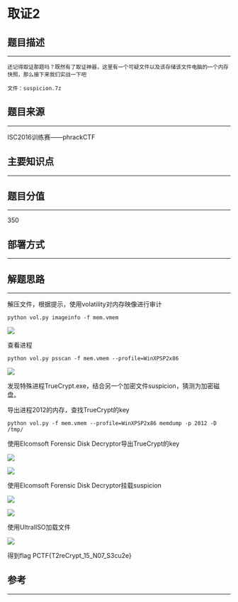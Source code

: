 # 取证2

## 题目描述
---
```
还记得取证那题吗？既然有了取证神器，这里有一个可疑文件以及该存储该文件电脑的一个内存快照，那么接下来我们实战一下吧

文件：suspicion.7z
```

## 题目来源
---
ISC2016训练赛——phrackCTF

## 主要知识点
---


## 题目分值
---
350

## 部署方式
---


## 解题思路
---

解压文件，根据提示，使用volatility对内存映像进行审计

```
python vol.py imageinfo -f mem.vmem
```

![](images/ctf-2021-06-08-15-29-45.png)

查看进程

```
python vol.py psscan -f mem.vmem --profile=WinXPSP2x86
```

![](images/ctf-2021-06-08-15-33-17.png)

发现特殊进程TrueCrypt.exe，结合另一个加密文件suspicion，猜测为加密磁盘。

导出进程2012的内存，查找TrueCrypt的key

```
python vol.py -f mem.vmem --profile=WinXPSP2x86 memdump -p 2012 -D /tmp/
```

使用Elcomsoft Forensic Disk Decryptor导出TrueCrypt的key

![](images/ctf-2021-06-08-15-50-57.png)

![](images/ctf-2021-06-08-16-13-50.png)

使用Elcomsoft Forensic Disk Decryptor挂载suspicion

![](images/ctf-2021-06-08-16-14-44.png)

![](images/ctf-2021-06-08-16-16-24.png)

使用UltralISO加载文件

![](images/ctf-2021-06-08-16-18-16.png)


得到flag PCTF{T2reCrypt_15_N07_S3cu2e}


## 参考
---
